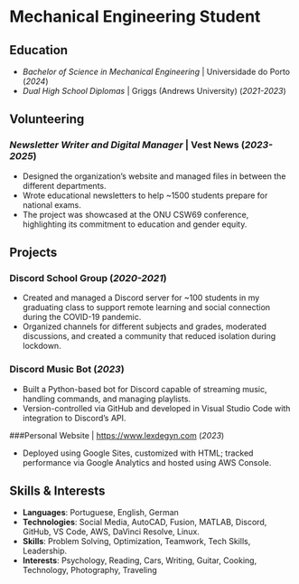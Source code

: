 # Mechanical Engineering Student

## Education	        		
- *Bachelor of Science in Mechanical Engineering* | Universidade do Porto (_2024_)
- *Dual High School Diplomas* | Griggs (Andrews University) (_2021-2023_)


## Volunteering
### *Newsletter Writer and Digital Manager* | Vest News (_2023-2025_)		                                                                                     
- Designed the organization’s website and managed files in between the different departments.
- Wrote educational newsletters to help ~1500 students prepare for national exams. 
- The project was showcased at the ONU CSW69 conference, highlighting its commitment to education and
gender equity.

## Projects

### Discord School Group (_2020-2021_)
- Created and managed a Discord server for ~100 students in my graduating class to support remote learning and social connection during the COVID-19 pandemic.
- Organized channels for different subjects and grades, moderated discussions, and created a community that reduced isolation during lockdown.

### Discord Music Bot (_2023_) 
- Built a Python-based bot for Discord capable of streaming music, handling commands, and managing playlists.
- Version-controlled via GitHub and developed in Visual Studio Code with integration to Discord’s API.

###Personal Website | https://www.lexdegyn.com (_2023_)
- Deployed using Google Sites, customized with HTML; tracked performance via Google Analytics and hosted using AWS Console.

## Skills & Interests
- **Languages**: Portuguese, English, German
- **Technologies**: Social Media, AutoCAD, Fusion, MATLAB, Discord, GitHub, VS Code, AWS, DaVinci Resolve, Linux.
- **Skills**: Problem Solving, Optimization, Teamwork, Tech Skills, Leadership.
- **Interests**: Psychology, Reading, Cars, Writing, Guitar, Cooking, Technology, Photography, Traveling 
